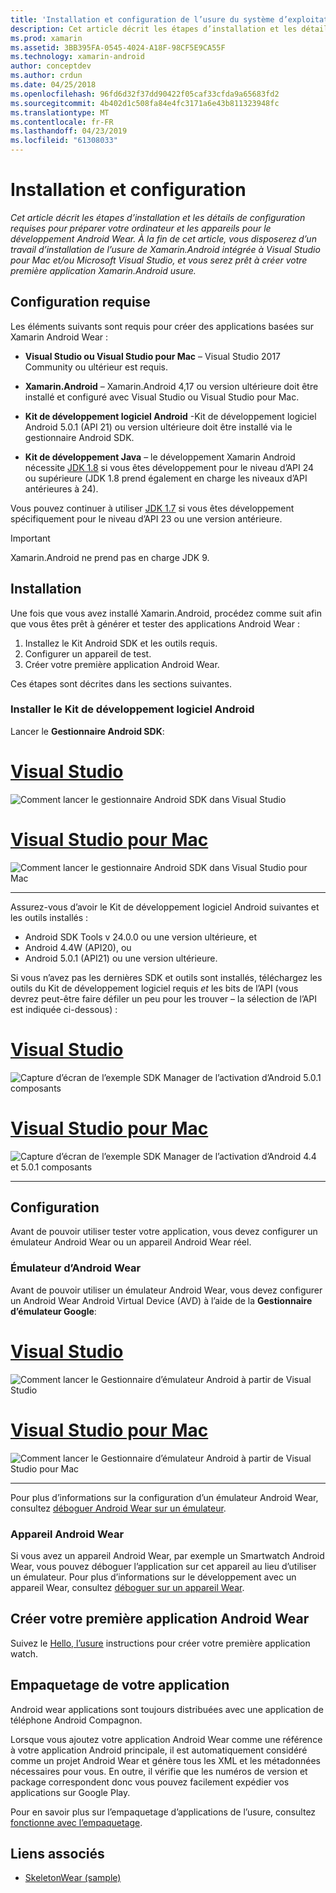 ```yaml
---
title: 'Installation et configuration de l’usure du système d’exploitation onXamarin.Android '
description: Cet article décrit les étapes d’installation et les détails de configuration requises pour préparer votre ordinateur et les appareils pour le développement Android Wear. À la fin de cet article, vous disposerez d’un travail d’installation de l’usure de Xamarin.Android intégrée à Visual Studio pour Mac et/ou Microsoft Visual Studio, et vous serez prêt à créer votre première application Xamarin.Android usure.
ms.prod: xamarin
ms.assetid: 3BB395FA-0545-4024-A18F-98CF5E9CA55F
ms.technology: xamarin-android
author: conceptdev
ms.author: crdun
ms.date: 04/25/2018
ms.openlocfilehash: 96fd6d32f37dd90422f05caf33cfda9a65683fd2
ms.sourcegitcommit: 4b402d1c508fa84e4fc3171a6e43b811323948fc
ms.translationtype: MT
ms.contentlocale: fr-FR
ms.lasthandoff: 04/23/2019
ms.locfileid: "61308033"
---
```

# <a name="setup-and-installation"></a>Installation et configuration

_Cet article décrit les étapes d’installation et les détails de configuration requises pour préparer votre ordinateur et les appareils pour le développement Android Wear. À la fin de cet article, vous disposerez d’un travail d’installation de l’usure de Xamarin.Android intégrée à Visual Studio pour Mac et/ou Microsoft Visual Studio, et vous serez prêt à créer votre première application Xamarin.Android usure._

## <a name="requirements"></a>Configuration requise

Les éléments suivants sont requis pour créer des applications basées sur Xamarin Android Wear :

-   **Visual Studio ou Visual Studio pour Mac** &ndash; Visual Studio 2017 Community ou ultérieur est requis.

-   **Xamarin.Android** &ndash; Xamarin.Android 4,17 ou version ultérieure doit être installé et configuré avec Visual Studio ou Visual Studio pour Mac.

-   **Kit de développement logiciel Android** -Kit de développement logiciel Android 5.0.1 (API 21) ou version ultérieure doit être installé via le gestionnaire Android SDK.

-   **Kit de développement Java** &ndash; le développement Xamarin Android nécessite [JDK 1.8](https://www.oracle.com/technetwork/java/javase/downloads/jdk8-downloads-2133151.html) si vous êtes développement pour le niveau d’API 24 ou supérieure (JDK 1.8 prend également en charge les niveaux d’API antérieures à 24).

Vous pouvez continuer à utiliser [JDK 1.7](https://www.oracle.com/technetwork/java/javase/downloads/jdk7-downloads-1880260.html) si vous êtes développement spécifiquement pour le niveau d’API 23 ou une version antérieure.

> [!IMPORTANT]
> Xamarin.Android ne prend pas en charge JDK 9.

## <a name="installation"></a>Installation

Une fois que vous avez installé Xamarin.Android, procédez comme suit afin que vous êtes prêt à générer et tester des applications Android Wear : 

1.  Installez le Kit Android SDK et les outils requis.
2.  Configurer un appareil de test.
3.  Créer votre première application Android Wear.

Ces étapes sont décrites dans les sections suivantes.


### <a name="install-android-sdk-and-tools"></a>Installer le Kit de développement logiciel Android 

Lancer le **Gestionnaire Android SDK**: 

# <a name="visual-studiotabwindows"></a>[Visual Studio](#tab/windows)

![Comment lancer le gestionnaire Android SDK dans Visual Studio](installation-images/vs/sdk-menu.png)

# <a name="visual-studio-for-mactabmacos"></a>[Visual Studio pour Mac](#tab/macos)

![Comment lancer le gestionnaire Android SDK dans Visual Studio pour Mac](installation-images/xs/sdk-menu.png)

-----


Assurez-vous d’avoir le Kit de développement logiciel Android suivantes et les outils installés :

* Android SDK Tools v 24.0.0 ou une version ultérieure, et
* Android 4.4W (API20), ou
* Android 5.0.1 (API21) ou une version ultérieure.

Si vous n’avez pas les dernières SDK et outils sont installés, téléchargez les outils du Kit de développement logiciel requis *et* les bits de l’API (vous devrez peut-être faire défiler un peu pour les trouver &ndash; la sélection de l’API est indiquée ci-dessous) : 

# <a name="visual-studiotabwindows"></a>[Visual Studio](#tab/windows)

![Capture d’écran de l’exemple SDK Manager de l’activation d’Android 5.0.1 composants](installation-images/vs/sdk-select.png)

# <a name="visual-studio-for-mactabmacos"></a>[Visual Studio pour Mac](#tab/macos)

![Capture d’écran de l’exemple SDK Manager de l’activation d’Android 4.4 et 5.0.1 composants](installation-images/xs/sdk-select.png)

-----


## <a name="configuration"></a>Configuration

Avant de pouvoir utiliser tester votre application, vous devez configurer un émulateur Android Wear ou un appareil Android Wear réel. 


### <a name="android-wear-emulator"></a>Émulateur d’Android Wear

Avant de pouvoir utiliser un émulateur Android Wear, vous devez configurer un Android Wear Android Virtual Device (AVD) à l’aide de la **Gestionnaire d’émulateur Google**:

# <a name="visual-studiotabwindows"></a>[Visual Studio](#tab/windows)

![Comment lancer le Gestionnaire d’émulateur Android à partir de Visual Studio](installation-images/vs/emulator-menu.png)

# <a name="visual-studio-for-mactabmacos"></a>[Visual Studio pour Mac](#tab/macos)

![Comment lancer le Gestionnaire d’émulateur Android à partir de Visual Studio pour Mac](installation-images/xs/emulator-menu.png)

-----

Pour plus d’informations sur la configuration d’un émulateur Android Wear, consultez [déboguer Android Wear sur un émulateur](~/android/wear/deploy-test/debug-on-emulator.md).


### <a name="android-wear-device"></a>Appareil Android Wear

Si vous avez un appareil Android Wear, par exemple un Smartwatch Android Wear, vous pouvez déboguer l’application sur cet appareil au lieu d’utiliser un émulateur. Pour plus d’informations sur le développement avec un appareil Wear, consultez [déboguer sur un appareil Wear](~/android/wear/deploy-test/debug-on-device.md).


## <a name="create-your-first-android-wear-app"></a>Créer votre première application Android Wear

Suivez le [Hello, l’usure](~/android/wear/get-started/hello-wear.md) instructions pour créer votre première application watch.


## <a name="packaging-your-app"></a>Empaquetage de votre application

Android wear applications sont toujours distribuées avec une application de téléphone Android Compagnon. 

Lorsque vous ajoutez votre application Android Wear comme une référence à votre application Android principale, il est automatiquement considéré comme un projet Android Wear et génère tous les XML et les métadonnées nécessaires pour vous. En outre, il vérifie que les numéros de version et package correspondent donc vous pouvez facilement expédier vos applications sur Google Play. 

Pour en savoir plus sur l’empaquetage d’applications de l’usure, consultez [fonctionne avec l’empaquetage](~/android/wear/deploy-test/packaging.md).


## <a name="related-links"></a>Liens associés

- [SkeletonWear (sample)](https://developer.xamarin.com/samples/SkeletonWear/)
